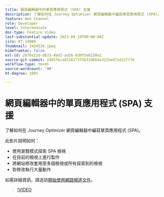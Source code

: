 ```yaml
---
title: 網頁編輯器中的單頁應用程式 (SPA) 支援
description: 了解如何在 Journey Optimizer 網頁編輯器中編寫單頁應用程式 (SPA)。
feature: Web Channel
role: Developer
level: Intermediate
doc-type: Feature Video
last-substantial-update: 2023-09-28T00:00:00Z
jira: KT-14009
thumbnail: 3424536.jpeg
hidefromtoc: false
exl-id: 2076e22d-d633-4bd2-ad26-6d9f5e6150e2
source-git-commit: 2493f6cad316173f5b33d664e3215ed71d13ff76
workflow-type: tm+mt
source-wordcount: '90'
ht-degree: 100%

---
```


# 網頁編輯器中的單頁應用程式 (SPA) 支援

了解如何在 Journey Optimizer 網頁編輯器中編寫單頁應用程式 (SPA)。

此影片說明如何：

* 使用瀏覽模式探索 SPA 檢視
* 在目前的檢視上進行製作
* 將網站修改套用至多個檢視或所有探索到的檢視
* 對修改執行大量動作

如需詳細資訊，請造訪[開始使用網路頻道文件](https://experienceleague.adobe.com/docs/journey-optimizer/using/web/get-started-web.html?lang=zh-Hant)。

>[!VIDEO](https://video.tv.adobe.com/v/3424536/?learn=on)
